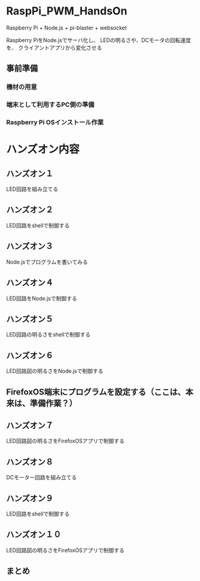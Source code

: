 # RaspPi_PWM_HandsOn
Raspberry Pi + Node.js + pi-blaster + websocket

Raspberry PiをNode.jsでサーバ化し、
LEDの明るさや、DCモータの回転速度を、
クライアントアプリから変化させる

## 事前準備
### 機材の用意
### 端末として利用するPC側の準備
### Raspberry Pi OSインストール作業

# ハンズオン内容

## ハンズオン１
LED回路を組み立てる

## ハンズオン２
LED回路をshellで制御する

## ハンズオン３
Node.jsでプログラムを書いてみる

## ハンズオン４
LED回路をNode.jsで制御する

## ハンズオン５
LED回路の明るさをshellで制御する

## ハンズオン６
LED回路図の明るさをNode.jsで制御する

## FirefoxOS端末にプログラムを設定する（ここは、本来は、準備作業？）

## ハンズオン７
LED回路図の明るさをFirefoxOSアプリで制御する

## ハンズオン８
DCモーター回路を組み立てる

## ハンズオン９
LED回路をshellで制御する

## ハンズオン１０
LED回路図の明るさをFirefoxOSアプリで制御する

## まとめ


